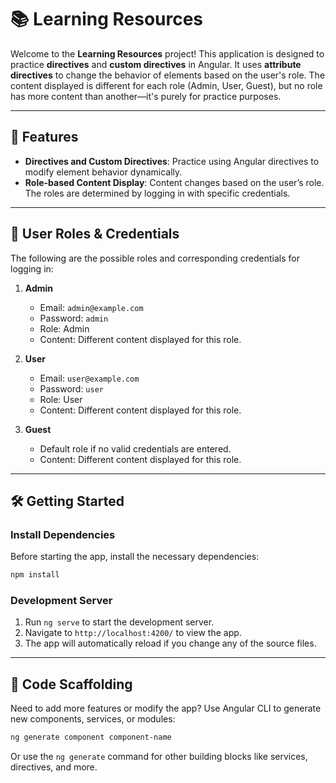 
# 📚 Learning Resources

Welcome to the **Learning Resources** project! This application is designed to practice **directives** and **custom directives** in Angular. It uses **attribute directives** to change the behavior of elements based on the user's role. The content displayed is different for each role (Admin, User, Guest), but no role has more content than another—it's purely for practice purposes.

---

## 📝 Features

- **Directives and Custom Directives**: Practice using Angular directives to modify element behavior dynamically.
- **Role-based Content Display**: Content changes based on the user’s role. The roles are determined by logging in with specific credentials.

---

## 🔐 User Roles & Credentials

The following are the possible roles and corresponding credentials for logging in:

1. **Admin**
   - Email: `admin@example.com`
   - Password: `admin`
   - Role: Admin
   - Content: Different content displayed for this role.
2. **User**
   - Email: `user@example.com`
   - Password: `user`
   - Role: User
   - Content: Different content displayed for this role.

3. **Guest**
   - Default role if no valid credentials are entered.
   - Content: Different content displayed for this role.

---

## 🛠️ Getting Started

### Install Dependencies

Before starting the app, install the necessary dependencies:

```bash
npm install
```

### Development Server

1. Run `ng serve` to start the development server.
2. Navigate to `http://localhost:4200/` to view the app.
3. The app will automatically reload if you change any of the source files.

---

## 📄 Code Scaffolding

Need to add more features or modify the app? Use Angular CLI to generate new components, services, or modules:

```bash
ng generate component component-name
```

Or use the `ng generate` command for other building blocks like services, directives, and more.
